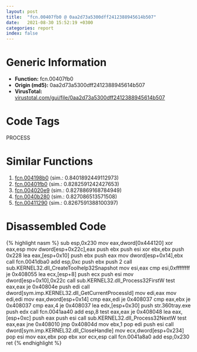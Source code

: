 ```yaml
---
layout: post
title:  "fcn.00407fb0 @ 0aa2d73a5300dff2412388945614b507"
date:   2021-08-30 15:52:19 +0300
categories: report
index: false
---
```


# Generic Information
- **Function:** fcn.00407fb0
- **Origin (md5):** 0aa2d73a5300dff2412388945614b507
- **VirusTotal:** [virustotal.com/gui/file/0aa2d73a5300dff2412388945614b507][virustotal_ref]

# Code Tags
<span class="tag" id="PROCESS">PROCESS</span>


# Similar Functions

1. [fcn.004198b0][similar_1_ref] (sim.: 0.8401892449112973)
2. [fcn.00401fb0][similar_2_ref] (sim.: 0.8282591242427653)
3. [fcn.004020e9][similar_3_ref] (sim.: 0.8278869168784949)
4. [fcn.0040b280][similar_4_ref] (sim.: 0.827086513571508)
5. [fcn.00411290][similar_5_ref] (sim.: 0.8267591388100397)


# Disassembled Code

{% highlight nasm %}
sub esp,0x230
mov eax,dword[0x444120]
xor eax,esp
mov dword[esp+0x22c],eax
push ebx
push esi
xor ebx,ebx
push 0x228
lea eax,[esp+0x10]
push ebx
push eax
mov dword[esp+0x14],ebx
call fcn.0041dba0
add esp,0xc
push ebx
push 2
call sub.KERNEL32.dll_CreateToolhelp32Snapshot
mov esi,eax
cmp esi,0xffffffff
je 0x408055
lea ecx,[esp+8]
push ecx
push esi
mov dword[esp+0x10],0x22c
call sub.KERNEL32.dll_Process32FirstW
test eax,eax
je 0x40804e
push edi
call dword[sym.imp.KERNEL32.dll_GetCurrentProcessId]
mov edi,eax
mov edi,edi
mov eax,dword[esp+0x14]
cmp eax,edi
je 0x408037
cmp eax,ebx
je 0x408037
cmp eax,4
je 0x408037
lea edx,[esp+0x30]
push str.360tray.exe
push edx
call fcn.0041aa40
add esp,8
test eax,eax
je 0x408048
lea eax,[esp+0xc]
push eax
push esi
call sub.KERNEL32.dll_Process32NextW
test eax,eax
jne 0x408010
jmp 0x40804d
mov ebx,1
pop edi
push esi
call dword[sym.imp.KERNEL32.dll_CloseHandle]
mov ecx,dword[esp+0x234]
pop esi
mov eax,ebx
pop ebx
xor ecx,esp
call fcn.0041a8a0
add esp,0x230
ret 
{% endhighlight %}


[similar_1_ref]: /report/fcn.004198b0@1160595edb203a63cb2ca3ce2ff04f47
[similar_2_ref]: /report/fcn.00401fb0@fac4f0be03ac37bd8be7ef737cdcee10
[similar_3_ref]: /report/fcn.004020e9@0aa2d73a5300dff2412388945614b507
[similar_4_ref]: /report/fcn.0040b280@0aa2d73a5300dff2412388945614b507
[similar_5_ref]: /report/fcn.00411290@0aa2d73a5300dff2412388945614b507
[virustotal_ref]: https://www.virustotal.com/gui/file/0aa2d73a5300dff2412388945614b507